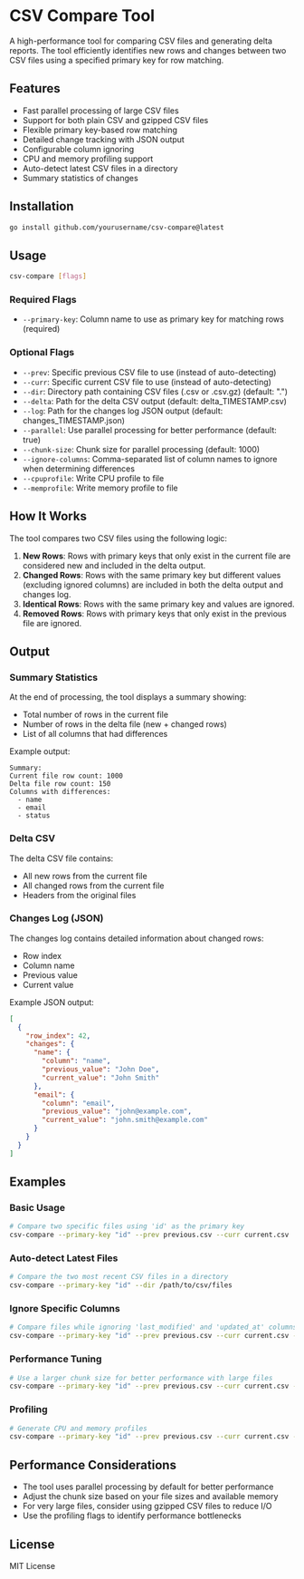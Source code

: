 # CSV Compare Tool

A high-performance tool for comparing CSV files and generating delta reports. The tool efficiently identifies new rows and changes between two CSV files using a specified primary key for row matching.

## Features

- Fast parallel processing of large CSV files
- Support for both plain CSV and gzipped CSV files
- Flexible primary key-based row matching
- Detailed change tracking with JSON output
- Configurable column ignoring
- CPU and memory profiling support
- Auto-detect latest CSV files in a directory
- Summary statistics of changes

## Installation

```bash
go install github.com/yourusername/csv-compare@latest
```

## Usage

```bash
csv-compare [flags]
```

### Required Flags

- `--primary-key`: Column name to use as primary key for matching rows (required)

### Optional Flags

- `--prev`: Specific previous CSV file to use (instead of auto-detecting)
- `--curr`: Specific current CSV file to use (instead of auto-detecting)
- `--dir`: Directory path containing CSV files (.csv or .csv.gz) (default: ".")
- `--delta`: Path for the delta CSV output (default: delta_TIMESTAMP.csv)
- `--log`: Path for the changes log JSON output (default: changes_TIMESTAMP.json)
- `--parallel`: Use parallel processing for better performance (default: true)
- `--chunk-size`: Chunk size for parallel processing (default: 1000)
- `--ignore-columns`: Comma-separated list of column names to ignore when determining differences
- `--cpuprofile`: Write CPU profile to file
- `--memprofile`: Write memory profile to file

## How It Works

The tool compares two CSV files using the following logic:

1. **New Rows**: Rows with primary keys that only exist in the current file are considered new and included in the delta output.
2. **Changed Rows**: Rows with the same primary key but different values (excluding ignored columns) are included in both the delta output and changes log.
3. **Identical Rows**: Rows with the same primary key and values are ignored.
4. **Removed Rows**: Rows with primary keys that only exist in the previous file are ignored.

## Output

### Summary Statistics

At the end of processing, the tool displays a summary showing:
- Total number of rows in the current file
- Number of rows in the delta file (new + changed rows)
- List of all columns that had differences

Example output:
```
Summary:
Current file row count: 1000
Delta file row count: 150
Columns with differences:
  - name
  - email
  - status
```

### Delta CSV

The delta CSV file contains:
- All new rows from the current file
- All changed rows from the current file
- Headers from the original files

### Changes Log (JSON)

The changes log contains detailed information about changed rows:
- Row index
- Column name
- Previous value
- Current value

Example JSON output:
```json
[
  {
    "row_index": 42,
    "changes": {
      "name": {
        "column": "name",
        "previous_value": "John Doe",
        "current_value": "John Smith"
      },
      "email": {
        "column": "email",
        "previous_value": "john@example.com",
        "current_value": "john.smith@example.com"
      }
    }
  }
]
```

## Examples

### Basic Usage

```bash
# Compare two specific files using 'id' as the primary key
csv-compare --primary-key "id" --prev previous.csv --curr current.csv
```

### Auto-detect Latest Files

```bash
# Compare the two most recent CSV files in a directory
csv-compare --primary-key "id" --dir /path/to/csv/files
```

### Ignore Specific Columns

```bash
# Compare files while ignoring 'last_modified' and 'updated_at' columns
csv-compare --primary-key "id" --prev previous.csv --curr current.csv --ignore-columns "last_modified,updated_at"
```

### Performance Tuning

```bash
# Use a larger chunk size for better performance with large files
csv-compare --primary-key "id" --prev previous.csv --curr current.csv --chunk-size 5000
```

### Profiling

```bash
# Generate CPU and memory profiles
csv-compare --primary-key "id" --prev previous.csv --curr current.csv --cpuprofile cpu.prof --memprofile mem.prof
```

## Performance Considerations

- The tool uses parallel processing by default for better performance
- Adjust the chunk size based on your file sizes and available memory
- For very large files, consider using gzipped CSV files to reduce I/O
- Use the profiling flags to identify performance bottlenecks

## License

MIT License

